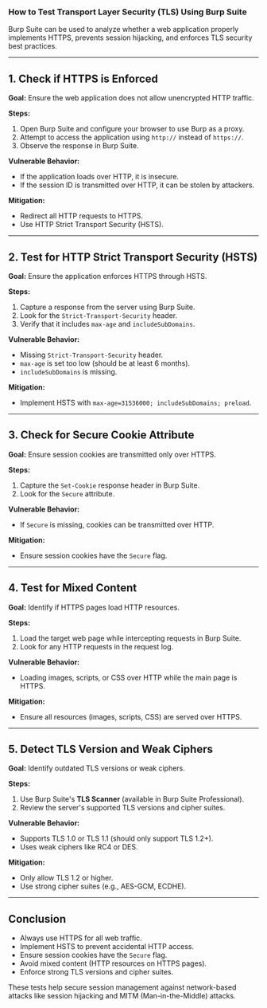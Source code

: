 ### How to Test Transport Layer Security (TLS) Using Burp Suite

Burp Suite can be used to analyze whether a web application properly implements HTTPS, prevents session hijacking, and enforces TLS security best practices.

---

## 1. Check if HTTPS is Enforced

**Goal:** Ensure the web application does not allow unencrypted HTTP traffic.

**Steps:**
1. Open Burp Suite and configure your browser to use Burp as a proxy.
2. Attempt to access the application using `http://` instead of `https://`.
3. Observe the response in Burp Suite.

**Vulnerable Behavior:**
- If the application loads over HTTP, it is insecure.
- If the session ID is transmitted over HTTP, it can be stolen by attackers.

**Mitigation:**
- Redirect all HTTP requests to HTTPS.
- Use HTTP Strict Transport Security (HSTS).

---

## 2. Test for HTTP Strict Transport Security (HSTS)

**Goal:** Ensure the application enforces HTTPS through HSTS.

**Steps:**
1. Capture a response from the server using Burp Suite.
2. Look for the `Strict-Transport-Security` header.
3. Verify that it includes `max-age` and `includeSubDomains`.

**Vulnerable Behavior:**
- Missing `Strict-Transport-Security` header.
- `max-age` is set too low (should be at least 6 months).
- `includeSubDomains` is missing.

**Mitigation:**
- Implement HSTS with `max-age=31536000; includeSubDomains; preload`.

---

## 3. Check for Secure Cookie Attribute

**Goal:** Ensure session cookies are transmitted only over HTTPS.

**Steps:**
1. Capture the `Set-Cookie` response header in Burp Suite.
2. Look for the `Secure` attribute.

**Vulnerable Behavior:**
- If `Secure` is missing, cookies can be transmitted over HTTP.

**Mitigation:**
- Ensure session cookies have the `Secure` flag.

---

## 4. Test for Mixed Content

**Goal:** Identify if HTTPS pages load HTTP resources.

**Steps:**
1. Load the target web page while intercepting requests in Burp Suite.
2. Look for any HTTP requests in the request log.

**Vulnerable Behavior:**
- Loading images, scripts, or CSS over HTTP while the main page is HTTPS.

**Mitigation:**
- Ensure all resources (images, scripts, CSS) are served over HTTPS.

---

## 5. Detect TLS Version and Weak Ciphers

**Goal:** Identify outdated TLS versions or weak ciphers.

**Steps:**
1. Use Burp Suite's **TLS Scanner** (available in Burp Suite Professional).
2. Review the server's supported TLS versions and cipher suites.

**Vulnerable Behavior:**
- Supports TLS 1.0 or TLS 1.1 (should only support TLS 1.2+).
- Uses weak ciphers like RC4 or DES.

**Mitigation:**
- Only allow TLS 1.2 or higher.
- Use strong cipher suites (e.g., AES-GCM, ECDHE).

---

## Conclusion

- Always use HTTPS for all web traffic.
- Implement HSTS to prevent accidental HTTP access.
- Ensure session cookies have the `Secure` flag.
- Avoid mixed content (HTTP resources on HTTPS pages).
- Enforce strong TLS versions and cipher suites.

These tests help secure session management against network-based attacks like session hijacking and MITM (Man-in-the-Middle) attacks.
